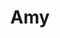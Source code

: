 ---
layout: piece
colection_name: paintings
title: Amy
id: amy
media: Acrylic
dimensions: 10" x 11"
description: Painted with popsicle sticks with monotype.
price: $80
create_date: 2014
---